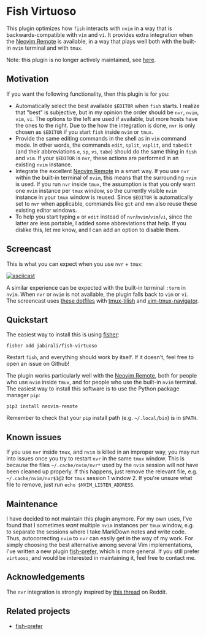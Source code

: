 # Fish Virtuoso

This plugin optimizes how `fish` interacts with `nvim` in a way that 
is backwards-compatible with `vim` and `vi`. It provides extra integration
when the [Neovim Remote][1] is available, in a way that plays well both
with the built-in `nvim` terminal and with `tmux`.

Note: this plugin is no longer actively maintained, see [here](#maintenance).

## Motivation

If you want the following functionality, then this plugin is for you:

- Automatically select the best available `$EDITOR` when `fish` starts.
  I realize that "best" is subjective, but in my opinion the order
  should be `nvr`, `nvim`, `vim`, `vi`. The options to the left are used 
  if available, but more hosts have the ones to the right. Due to the how
  the integration is done, `nvr` is only chosen as `$EDITOR` if you start
  `fish` inside `nvim` or `tmux`.  
- Provide the same editing commands in the shell as in `vim` command mode.
  In other words, the commands `edit`, `split`, `vsplit`, and `tabedit`
  (and their abbreviations `e`, `sp`, `vs`, `tabe`) should do the same 
  thing in `fish` and `vim`. If your `$EDITOR` is `nvr`, these actions
  are performed in an existing `nvim` instance.
- Integrate the excellent [Neovim Remote][1] in a smart way. If you use
  `nvr` within the built-in terminal of `nvim`, this means that the 
  surrounding `nvim` is used. If you run `nvr` inside `tmux`, the
  assumption is that you only want one `nvim` instance per `tmux` window,
  so the currently visible `nvim` instance in your `tmux` window is reused.
  Since `$EDITOR` is automatically set to `nvr` when applicable, commands
  like `git` and `nnn` also reuse these existing editor windows.
- To help you start typing `e` or `edit` instead of `nvr`/`nvim`/`vim`/`vi`,
  since the latter are less portable, I added some abbreviations that help. 
  If you dislike this, let me know, and I can add an option to disable them.

[1]: https://github.com/mhinz/neovim-remote

## Screencast

This is what you can expect when you use `nvr` + `tmux`:

[![asciicast](https://asciinema.org/a/325199.svg)](https://asciinema.org/a/325199)

A similar experience can be expected with the built-in terminal `:term` in `nvim`.
When `nvr` or `nvim` is not available, the plugin falls back to `vim` or `vi`. The
screencast uses [these dotfiles][2] with [tmux-tilish][3] and [vim-tmux-navigator][4].

[2]: https://gitlab.com/jabiro/dotfiles
[3]: https://github.com/jabirali/tmux-tilish
[4]: https://github.com/christoomey/vim-tmux-navigator

## Quickstart

The easiest way to install this is using [fisher][5]:

	fisher add jabirali/fish-virtuoso

Restart `fish`, and everything should work by itself. 
If it doesn't, feel free to open an issue on Github!

The plugin works particularly well with the [Neovim Remote][1], both for people 
who use `nvim` inside `tmux`, and for people who use the built-in `nvim` terminal.
The easiest way to install this software is to use the Python package manager `pip`:

    pip3 install neovim-remote

Remember to check that your `pip` install path (e.g. `~/.local/bin`) is in `$PATH`.

[5]: https://github.com/jorgebucaran/fisher

## Known issues

If you use `nvr` inside `tmux`, and `nvim` is killed in an improper way, you
may run into issues once you try to restart `nvr` in the same `tmux` window.
This is because the files `~/.cache/nvim/nvr*` used by the `nvim` session
will not have been cleaned up properly. If this happens, just remove the
relevant file, e.g. `~/.cache/nvim/nvr$1@2` for `tmux` session 1 window 2.
If you're unsure what file to remove, just run `echo $NVIM_LISTEN_ADDRESS`.

## Maintenance
I have decided to not maintain this plugin anymore. For my own uses, I've
found that I sometimes *want* multiple `nvim` instances per `tmux` window,
e.g. to separate the sessions where I take MarkDown notes and write code.
Thus, autocorrecting `nvim` to `nvr` can easily get in the way of my work.
For simply choosing the best alternative among several Vim implementations,
I've written a new plugin [fish-prefer](https://github.com/jabirali/fish-prefer),
which is more general. If you still prefer `virtuoso`, and would be interested
in maintaining it, feel free to contact me.

## Acknowledgements 

The `nvr` integration is strongly inspired by [this thread][6] on Reddit.

[6]: https://www.reddit.com/r/neovim/comments/aex45u/integrating_nvr_and_tmux_to_use_a_single_tmux_per/

## Related projects

- [fish-prefer](https://github.com/jabirali/fish-prefer)

